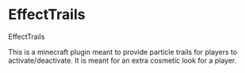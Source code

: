 # EffectTrails
EffectTrails

This is a minecraft plugin meant to provide particle trails for players to activate/deactivate. It is meant for an extra cosmetic look for a player.
